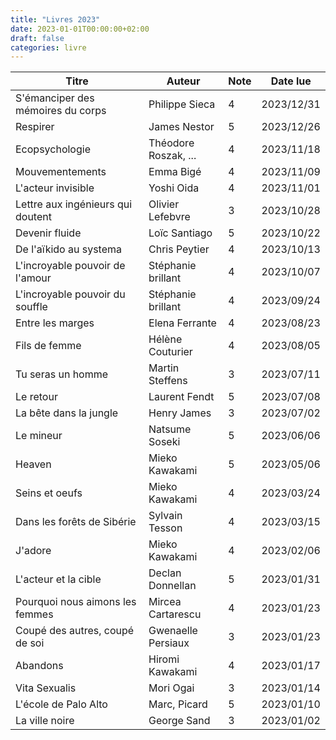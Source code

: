 ```yaml
---
title: "Livres 2023"
date: 2023-01-01T00:00:00+02:00
draft: false
categories: livre
---
```


| Titre                             | Auteur                 | Note | Date lue | 
| --------------------------------- | ---------------------- | - | ---------- |
| S'émanciper des mémoires du corps | Philippe Sieca         | 4 | 2023/12/31 |
| Respirer                          | James Nestor           | 5 | 2023/12/26 |
| Ecopsychologie                    | Théodore Roszak, ...   | 4 | 2023/11/18 |
| Mouvementements                   | Emma Bigé              | 4 | 2023/11/09 |
| L'acteur invisible                | Yoshi Oida             | 4 | 2023/11/01 |
| Lettre aux ingénieurs qui doutent | Olivier Lefebvre       | 3 | 2023/10/28 |
| Devenir fluide                    | Loïc Santiago          | 5 | 2023/10/22 |
| De l'aïkido au systema            | Chris Peytier          | 4 | 2023/10/13 |
| L'incroyable pouvoir de l'amour   | Stéphanie brillant     | 4 | 2023/10/07 |
| L'incroyable pouvoir du souffle   | Stéphanie brillant     | 4 | 2023/09/24 |
| Entre les marges                  | Elena Ferrante         | 4 | 2023/08/23 |
| Fils de femme                     | Hélène Couturier       | 4 | 2023/08/05 |
| Tu seras un homme                 | Martin Steffens        | 3 | 2023/07/11 |
| Le retour                         | Laurent Fendt          | 5 | 2023/07/08 |
| La bête dans la jungle            | Henry James            | 3 | 2023/07/02 |
| Le mineur                         | Natsume Soseki         | 5 | 2023/06/06 |
| Heaven                            | Mieko Kawakami         | 5 | 2023/05/06 |
| Seins et oeufs                    | Mieko Kawakami         | 4 | 2023/03/24 |
| Dans les forêts de Sibérie        | Sylvain Tesson         | 4 | 2023/03/15 |
| J'adore                           | Mieko Kawakami         | 4 | 2023/02/06 |
| L'acteur et la cible              | Declan Donnellan       | 5 | 2023/01/31 |
| Pourquoi nous aimons les femmes   | Mircea Cartarescu      | 4 | 2023/01/23 |
| Coupé des autres, coupé de soi    | Gwenaelle Persiaux     | 3 | 2023/01/23 |
| Abandons                          | Hiromi Kawakami        | 4 | 2023/01/17 |
| Vita Sexualis                     | Mori Ogai              | 3 | 2023/01/14 |
| L'école de Palo Alto              | Marc, Picard           | 5 | 2023/01/10 |
| La ville noire                    | George Sand            | 3 | 2023/01/02 |
